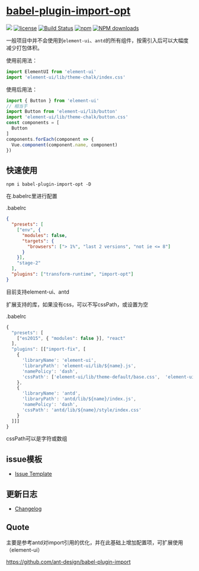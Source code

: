 # [babel-plugin-import-opt](https://github.com/careteenL/babel-plugin-import-opt)
[![](https://img.shields.io/badge/Powered%20by-babel-plugin-import-opt-brightgreen.svg)](https://github.com/careteenL/babel-plugin-import-opt)
[![license](https://img.shields.io/badge/license-MIT-blue.svg)](https://github.com/careteenL/babel-plugin-import-opt/blob/master/LICENSE)
[![Build Status](https://travis-ci.org/careteenL/babel-plugin-import-opt.svg?branch=master)](https://travis-ci.org/careteenL/babel-plugin-import-opt)
[![npm](https://img.shields.io/badge/npm-0.1.3-orange.svg)](https://www.npmjs.com/package/babel-plugin-import-opt)
[![NPM downloads](http://img.shields.io/npm/dm/babel-plugin-import-opt.svg?style=flat-square)](http://www.npmtrends.com/babel-plugin-import-opt)

一般项目中并不会使用到`element-ui`、`antd`的所有组件，按需引入后可以大幅度减少打包体积。

使用前用法：
```js
import ElementUI from 'element-ui'
import 'element-ui/lib/theme-chalk/index.css'
```

使用后用法：
```js
import { Button } from 'element-ui'
// 相当于
import Button from 'element-ui/lib/button'
import 'element-ui/lib/theme-chalk/button.css'
const components = [
  Button
]
components.forEach(component => {
  Vue.component(component.name, component)
})
```

## 快速使用

```shell
npm i babel-plugin-import-opt -D
```

在.babelrc里进行配置

.babelrc
```json
{
  "presets": [
    ["env", {
      "modules": false,
      "targets": {
        "browsers": ["> 1%", "last 2 versions", "not ie <= 8"]
      }
    }],
    "stage-2"
  ],
  "plugins": ["transform-runtime", "import-opt"]
}

```
目前支持element-ui、antd

扩展支持的库，如果没有css，可以不写cssPath，或设置为空

.babelrc
```javascript
{
  "presets": [
    ["es2015", { "modules": false }], "react"
  ],
  "plugins": [["import-fix", [
    {
      'libraryName': 'element-ui',
      'libraryPath': 'element-ui/lib/${name}.js',
      'namePolicy': 'dash',
      'cssPath': ['element-ui/lib/theme-default/base.css',  'element-ui/lib/theme-default/${name}.css']
    },
    {
      'libraryName': 'antd',
      'libraryPath': 'antd/lib/${name}/index.js',
      'namePolicy': 'dash',
      'cssPath': 'antd/lib/${name}/style/index.css'
    }
  ]]]
}
```
cssPath可以是字符或数组

## issue模板

- [Issue Template](./ISSUETEMPLATE.md)

## 更新日志

- [Changelog](./CHANGELOG.md)

## Quote

主要是参考antd对import引用的优化，并在此基础上增加配置项，可扩展使用（element-ui）

https://github.com/ant-design/babel-plugin-import
